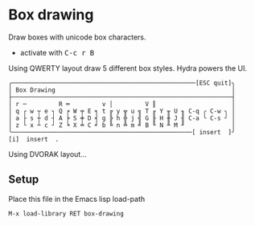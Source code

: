 # Box drawing

Draw boxes with unicode box characters.
- activate with <kbd>C-c r B</kbd>

Using QWERTY layout draw 5 different box styles.
Hydra powers the UI.

```
╭───────────────────────────────────────────────────[ESC quit]╮
│ Box Drawing                                                 │
├─────────────────────────────────────────────────────────────┤
│ r ─         R ═         v │         V ║                     │
│ q ┌ w ┬ e ┐ Q ╒ W ╤ E ╕ t ╔ y ╦ u ╗ T ╓ Y ╥ U ╖ C-q ╭ C-w ╮ │
│ a ├ s ┼ d ┤ A ╞ S ╪ D ╡ g ╠ h ╬ j ╣ G ╟ H ╫ J ╢ C-a ╰ C-s ╯ │
│ z └ x ┴ c ┘ Z ╘ X ╧ C ╛ b ╚ n ╩ m ╝ B ╙ N ╨ M ╜             │
╰──────────────────────────────────────────────────[ insert  ]╯
[i]  insert  .
```
Using DVORAK layout...


## Setup

Place this file in the Emacs lisp load-path

```
M-x load-library RET box-drawing
```
